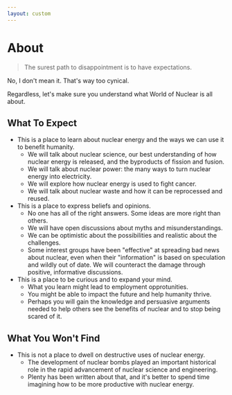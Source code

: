 ```yaml
---
layout: custom
---
```


# About

> The surest path to disappointment is to have expectations.

No, I don't mean it. That's way too cynical.

Regardless, let's make sure you understand what World of Nuclear is all about.

## What To Expect

- This is a place to learn about nuclear energy and the ways we can use it to benefit humanity.
  - We will talk about nuclear science, our best understanding of how nuclear energy is released, and the byproducts of fission and fusion.
  - We will talk about nuclear power: the many ways to turn nuclear energy into electricity.
  - We will explore how nuclear energy is used to fight cancer.
  - We will talk about nuclear waste and how it can be reprocessed and reused.
- This is a place to express beliefs and opinions.
  - No one has all of the right answers. Some ideas are more right than others.
  - We will have open discussions about myths and misunderstandings.
  - We can be optimistic about the possibilities and realistic about the challenges.
  - Some interest groups have been "effective" at spreading bad news about nuclear, even when their "information" is based on speculation and wildly out of date. We will counteract the damage through positive, informative discussions.
- This is a place to be curious and to expand your mind.
  - What you learn might lead to employment opprotunities.
  - You might be able to impact the future and help humanity thrive.
  - Perhaps you will gain the knowledge and persuasive arguments needed to help others see the benefits of nuclear and to stop being scared of it.

## What You Won't Find

- This is not a place to dwell on destructive uses of nuclear energy.
  - The development of nuclear bombs played an important historical role in the rapid advancement of nuclear science and engineering.
  - Plenty has been written about that, and it's better to spend time imagining how to be more productive with nuclear energy.
